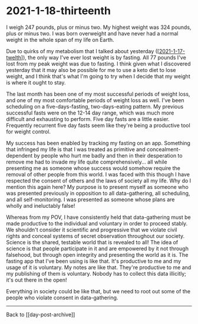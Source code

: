 # 2021-1-18-thirteenth

I weigh 247 pounds, plus or minus two.  My highest weight was 324 pounds, plus or minus two.  I was born overweight and have never had a normal weight in the whole span of my life on Earth.

Due to quirks of my metabolism that I talked about yesterday ([[2021-1-17-twelth]]), the only way I've ever lost weight is by fasting.  All 77 pounds I've lost from my peak weight was due to fasting.  I think given what I discovered yesterday that it may also be possible for me to use a keto diet to lose weight, and I think that's what I'm going to try when I decide that my weight is where it ought to stay.

The last month has been one of my most successful periods of weight loss, and one of my most comfortable periods of weight loss as well.  I've been scheduling on a five-days-fasting, two-days-eating pattern.  My previous successful fasts were on the 12-14 day range, which was much more difficult and exhausting to perform.  Five day fasts are a little easier.  Frequently recurrent five day fasts seem like they're being a productive tool for weight control.

My success has been enabled by tracking my fasting on an app.  Something that infringed my life is that I was treated as primitive and concealment-dependent by people who hurt me badly and then in their desperation to remove me had to invade my life quite comprehensively... all while presenting me as someone whose success would somehow require the removal of other people from this world.  I was faced with this though I have respected the consent of others and the laws of society all my life.  Why do I mention this again here?  My purpose is to present myself as someone who was presented previously in opposition to all data-gathering, all scheduling, and all self-monitoring.  I was presented as someone whose plans are wholly and ineluctably false!

Whereas from my POV, I have consistently held that data-gathering must be made productive to the individual and voluntary in order to proceed stably.  We shouldn't consider it scientific and progressive that we violate civil rights and conceal systems of secret observation throughout our society.  Science is the shared, testable world that is revealed to all!  The idea of science is that people participate in it and are empowered by it not through falsehood, but through open integrity and presenting the world as it is.  The fasting app that I've been using is like that.  It's productive to me and my usage of it is voluntary.  My notes are like that.  They're productive to me and my publishing of them is voluntary.  Nobody has to collect this data illicitly; it's out there in the open!

Everything in society could be like that, but we need to root out some of the people who violate consent in data-gathering.

---
Back to [[day-post-archive]]

[//begin]: # "Autogenerated link references for markdown compatibility"
[2021-1-17-twelth]: 2021-1-17-twelth "2021-1-17-twelth"
[//end]: # "Autogenerated link references"